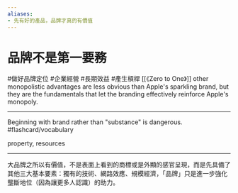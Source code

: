 ```yaml
---
aliases:
- 先有好的產品，品牌才真的有價值
---
```

# 品牌不是第一要務
#做好品牌定位 #企業經營 #長期效益 #產生槓桿 
[[《Zero to One》]]
other monopolistic advantages are less obvious than Apple's sparkling brand, but they are the fundamentals that let the branding effectively reinforce Apple's monopoly.

---
Beginning with brand rather than "substance" is dangerous. #flashcard/vocabulary 

property, resources

---

大品牌之所以有價值，不是表面上看到的商標或是外顯的感官呈現，而是先具備了其他三大基本要素：獨有的技術、網路效應、規模經濟，「品牌」只是進一步強化壟斷地位（因為讓更多人認識）的助力。